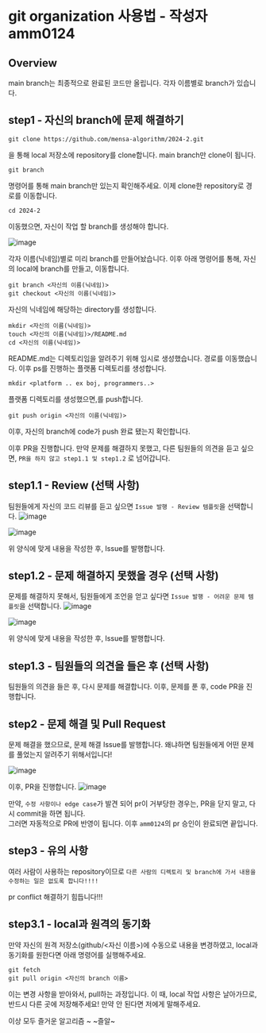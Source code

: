 
# git organization 사용법 - 작성자 amm0124

## Overview
main branch는 최종적으로 완료된 코드만 올립니다.
각자 이름별로 branch가 있습니다.


## step1 - 자신의 branch에 문제 해결하기
	
    git clone https://github.com/mensa-algorithm/2024-2.git
   
 을 통해 local 저장소에 repository를 clone합니다. main branch만 clone이 됩니다.
   
	git branch 
   
 명령어를 통해 main branch만 있는지 확인해주세요. 이제 clone한 repository로 경로를 이동합니다.
	 
	cd 2024-2

이동했으면, 자신이 작업 할 branch를 생성해야 합니다. 

![image](https://github.com/user-attachments/assets/aeb21be6-4d6f-421f-9269-29342d5776f4)

각자 이름(닉네임)별로 미리 branch를 만들어놨습니다.
이후 아래 명령어를 통해, 자신의 local에 branch를 만들고, 이동합니다.
  
    git branch <자신의 이름(닉네임)>
    git checkout <자신의 이름(닉네임)>

자신의 닉네임에 해당하는 directory를 생성합니다. 

    mkdir <자신의 이름(닉네임)>
    touch <자신의 이름(닉네임)>/README.md
    cd <자신의 이름(닉네임)>

README.md는 디렉토리임을 알려주기 위해 임시로 생성했습니다. 경로를 이동했습니다.
이후 ps를 진행하는 플랫폼 디렉토리를 생성합니다.

    mkdir <platform .. ex boj, programmers..>

플랫폼 디렉토리를 생성했으면,를 push합니다.

    git push origin <자신의 이름(닉네임)>

이후, 자신의 branch에 code가 push 완료 됐는지 확인합니다.

이후 PR을 진행합니다.
만약 문제를 해결하지 못했고, 다른 팀원들의 의견을 듣고 싶으면, `PR을 하지 않고 step1.1 및 step1.2` 로 넘어갑니다.

## step1.1 - Review (선택 사항)

팀원들에게 자신의 코드 리뷰를 듣고 싶으면 `Issue 발행 - Review 템플릿`을 선택합니다.
![image](https://github.com/user-attachments/assets/42b61416-8045-421a-b1bc-30e797ede083)

![image](https://github.com/user-attachments/assets/7ecc331c-8511-4f5f-9736-ad6818d0e8cc)

위 양식에 맞게 내용을 작성한 후, Issue를 발행합니다. 

## step1.2 - 문제 해결하지 못했을 경우 (선택 사항)

문제를 해결하지 못해서, 팀원들에게 조언을 얻고 싶다면 `Issue 발행 - 어려운 문제 템플릿`을 선택합니다.
![image](https://github.com/user-attachments/assets/d742081c-5d84-4e61-a30a-09f88393dfd8)

![image](https://github.com/user-attachments/assets/808e9d7a-a27c-48fc-9bcc-12b39db0b8df)

위 양식에 맞게 내용을 작성한 후, Issue를 발행합니다.

## step1.3 - 팀원들의 의견을 들은 후 (선택 사항)

팀원들의 의견을 들은 후, 다시 문제를 해결합니다. 이후, 문제를 푼 후, code PR을 진행합니다.

## step2 - 문제 해결 및 Pull Request

문제 해결을 했으므로, 문제 해결 Issue를 발행합니다. 왜냐하면 팀원들에게 어떤 문제를 풀었는지 알려주기 위해서입니다!

![image](https://github.com/user-attachments/assets/a8beb040-0152-44f9-8f05-1366ecb4293b)

이후, PR을 진행합니다.
![image](https://github.com/user-attachments/assets/307949d5-fd4c-488b-9f67-e2ff060f759e)

만약, `수정 사항이나 edge case`가 발견 되어 pr이 거부당한 경우는, PR을 닫지 말고, 다시 commit을 하면 됩니다.  
그러면 자동적으로 PR에 반영이 됩니다.
이후 `amm0124`의 pr 승인이 완료되면 끝입니다.

## step3 - 유의 사항

여러 사람이 사용하는 repository이므로 `다른 사람의 디렉토리 및 branch에 가서 내용을 수정하는 일은 없도록 합니다!!!!`

pr conflict 해결하기 힘듭니다!!! 

## step3.1 - local과 원격의 동기화

만약 자신의 원격 저장소(github/<자신 이름>)에 수동으로 내용을 변경하였고, local과 동기화를 원한다면 아래 명령어를 실행해주세요.

	git fetch 
 	git pull origin <자신의 branch 이름>

이는 변경 사항을 받아와서, pull하는 과정입니다. 이 때, local 작업 사항은 날아가므로, 반드시 다른 곳에 저장해주세요! 만약 안 된다면 저에게 말해주세요.



이상 모두 즐거운 알고리즘 ~
~즐알~
